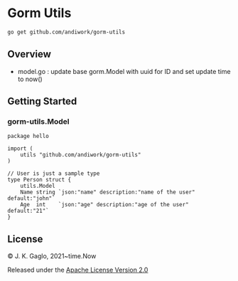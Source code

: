# Gorm Utils
```bash
go get github.com/andiwork/gorm-utils
```
## Overview
* model.go : update  base gorm.Model with uuid for ID and set update time to now() 

## Getting Started
### gorm-utils.Model
```
package hello

import (
	utils "github.com/andiwork/gorm-utils"
)

// User is just a sample type
type Person struct {
	utils.Model
	Name string `json:"name" description:"name of the user" default:"john"`
	Age  int    `json:"age" description:"age of the user" default:"21"`
}
```
## License

© J. K. Gaglo, 2021~time.Now

Released under the [Apache License Version 2.0](https://www.apache.org/licenses/LICENSE-2.0.txt)

